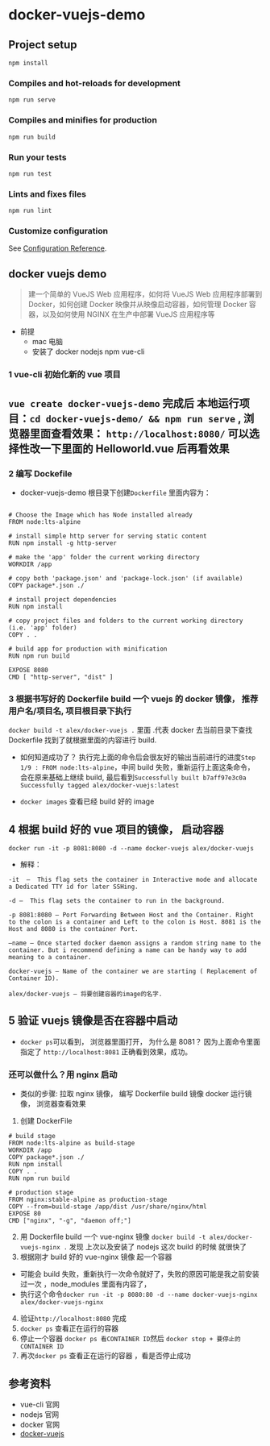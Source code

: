 # docker-vuejs-demo

## Project setup

```
npm install
```

### Compiles and hot-reloads for development

```
npm run serve
```

### Compiles and minifies for production

```
npm run build
```

### Run your tests

```
npm run test
```

### Lints and fixes files

```
npm run lint
```

### Customize configuration

See [Configuration Reference](https://cli.vuejs.org/config/).

## docker vuejs demo

> 建一个简单的 VueJS Web 应用程序，如何将 VueJS Web 应用程序部署到 Docker，如何创建 Docker 映像并从映像启动容器，如何管理 Docker 容器，以及如何使用 NGINX 在生产中部署 VueJS 应用程序等

- 前提
  - mac 电脑
  - 安装了 docker nodejs npm vue-cli

### 1 vue-cli 初始化新的 vue 项目

## `vue create docker-vuejs-demo` 完成后 本地运行项目：`cd docker-vuejs-demo/ && npm run serve` , 浏览器里面查看效果： `http://localhost:8080/` 可以选择性改一下里面的 Helloworld.vue 后再看效果

### 2 编写 Dockefile

- docker-vuejs-demo 根目录下创建`Dockerfile` 里面内容为：

```

# Choose the Image which has Node installed already
FROM node:lts-alpine

# install simple http server for serving static content
RUN npm install -g http-server

# make the 'app' folder the current working directory
WORKDIR /app

# copy both 'package.json' and 'package-lock.json' (if available)
COPY package*.json ./

# install project dependencies
RUN npm install

# copy project files and folders to the current working directory (i.e. 'app' folder)
COPY . .

# build app for production with minification
RUN npm run build

EXPOSE 8080
CMD [ "http-server", "dist" ]
```

### 3 根据书写好的 Dockerfile build 一个 vuejs 的 docker 镜像， 推荐 用户名/项目名, 项目根目录下执行

`docker build -t alex/docker-vuejs .` 里面 .代表 docker 去当前目录下查找 Dockerfile 找到了就根据里面的内容进行 build.

- 如何知道成功了？ 执行完上面的命令后会很友好的输出当前进行的进度`Step 1/9 : FROM node:lts-alpine`，中间 build 失败，重新运行上面这条命令， 会在原来基础上继续 build, 最后看到`Successfully built b7aff97e3c0a Successfully tagged alex/docker-vuejs:latest`

- `docker images` 查看已经 build 好的 image

## 4 根据 build 好的 vue 项目的镜像， 启动容器

`docker run -it -p 8081:8080 -d --name docker-vuejs alex/docker-vuejs`

- 解释：

```
-it  –  This flag sets the container in Interactive mode and allocate a Dedicated TTY id for later SSHing.

-d –  This flag sets the container to run in the background.

-p 8081:8080 – Port Forwarding Between Host and the Container. Right to the colon is a container and Left to the colon is Host. 8081 is the Host and 8080 is the container Port.

–name – Once started docker daemon assigns a random string name to the container. But i recommend defining a name can be handy way to add meaning to a container.

docker-vuejs – Name of the container we are starting ( Replacement of Container ID).

alex/docker-vuejs – 将要创建容器的image的名字.
```

## 5 验证 vuejs 镜像是否在容器中启动

- `docker ps`可以看到， 浏览器里面打开， 为什么是 8081？ 因为上面命令里面指定了
  `http://localhost:8081` 正确看到效果，成功。

### 还可以做什么？用 nginx 启动

- 类似的步骤: 拉取 nginx 镜像， 编写 Dockerfile build 镜像 docker 运行镜像， 浏览器查看效果

1. 创建 DockerFile

```
# build stage
FROM node:lts-alpine as build-stage
WORKDIR /app
COPY package*.json ./
RUN npm install
COPY . .
RUN npm run build

# production stage
FROM nginx:stable-alpine as production-stage
COPY --from=build-stage /app/dist /usr/share/nginx/html
EXPOSE 80
CMD ["nginx", "-g", "daemon off;"]
```

2. 用 Dockerfile build 一个 vue-nginx 镜像
   `docker build -t alex/docker-vuejs-nginx .`
   发现 上次以及安装了 nodejs 这次 build 的时候 就很快了
3. 根据刚才 build 好的 vue-nginx 镜像 起一个容器

- 可能会 build 失败，重新执行一次命令就好了，失败的原因可能是我之前安装过一次 ，node_modules 里面有内容了，
- 执行这个命令`docker run -it -p 8080:80 -d --name docker-vuejs-nginx alex/docker-vuejs-nginx`

4. 验证`http://localhost:8080` 完成
5. `docker ps` 查看正在运行的容器
6. 停止一个容器 `docker ps 看CONTAINER ID`然后 `docker stop + 要停止的 CONTAINER ID`
7. 再次`docker ps` 查看正在运行的容器 ，看是否停止成功

## 参考资料

- vue-cli 官网
- nodejs 官网
- docker 官网
- [docker-vuejs](https://www.middlewareinventory.com/blog/docker-vuejs/)
